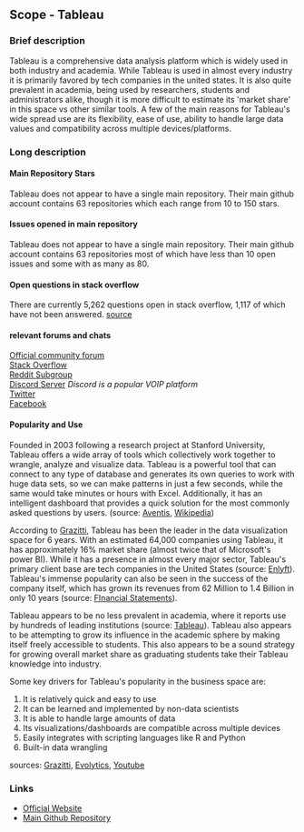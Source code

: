 
## Scope - Tableau
### Brief description

Tableau is a comprehensive data analysis platform which is widely used in both industry and academia. While Tableau is used in almost every industry it is primarily favored by tech companies in the united states. It is also quite prevalent in academia, being used by researchers, students and administrators alike, though it is more difficult to estimate its 'market share' in this space vs other similar tools. A few of the main reasons for Tableau's wide spread use are its flexibility, ease of use, ability to handle large data values and compatibility across multiple devices/platforms.

### Long description

#### **Main Repository Stars**

Tableau does not appear to have a single main repository. Their main github account contains 63 repositories which each range from 10 to 150 stars.

#### **Issues opened in main repository** 

Tableau does not appear to have a single main repository. Their main github account contains 63 repositories most of which have less than 10 open issues and some with as many as 80.

#### **Open questions in stack overflow**

There are currently 5,262 questions open in stack overflow, 1,117 of which have not been answered. [source](https://stackoverflow.com/questions/tagged/tableau-api?sort=Newest&edited=true)

#### **relevant forums and chats**

[Official community forum](https://community.tableau.com/s/explore-forums?_ga=2.73428306.1161917213.1647040696-953200559.1647040696)  
[Stack Overflow](https://stackoverflow.com/questions/tagged/tableau-api?tab=Newest)  
[Reddit Subgroup](https://www.reddit.com/r/tableau/)  
[Discord Server](https://discord.gg/aQg4e7Z) *Discord is a popular VOIP platform*  
[Twitter](https://twitter.com/tableaupublic?lang=en)  
[Facebook](https://www.facebook.com/Tableau/)  

#### **Popularity and Use**

Founded in 2003 following a research project at Stanford University, Tableau offers a wide array of tools which collectively work together to wrangle, analyze and visualize data. Tableau is a powerful tool that can connect to any type of database and generates its own queries to work with huge data sets, so we can make patterns in just a few seconds, while the same would take minutes or hours with Excel. Additionally, it has an intelligent dashboard that provides a quick solution for the most commonly asked questions by users. (source: [Aventis](https://aventislearning.com/what-is-tableau/), [Wikipedia](https://en.wikipedia.org/wiki/Tableau_Software))

According to [Grazitti](https://www.grazitti.com/blog/top-5-reasons-why-tableau-is-leading-the-business-intelligence-industry/), Tableau has been the leader in the data visualization space for 6 years. With an estimated 64,000 companies using Tableau, it has approximately 16% market share (almost twice that of Microsoft's power BI). While it has a presence in almost every major sector, Tableau's primary client base are tech companies in the United States (source: [Enlyft](https://enlyft.com/tech/products/tableau)). Tableau's immense popularity can also be seen in the success of the company itself, which has grown its revenues from 62 Million to 1.4 Billion in only 10 years (source: [FInancial Statements](https://www.macroaxis.com/financial-statements/DATA)).

Tableau appears to be no less prevalent in academia, where it reports use by hundreds of leading institutions (source: [Tableau](https://www.tableau.com/solutions/education-higher-ed-analytics#:~:text=In%20higher%20education%2C%20Tableau%20is,enrollment%2C%20achievement%2C%20and%20demographics.)). Tableau also appears to be attempting to grow its influence in the academic sphere by making itself freely accessible to students. This also appears to be a sound strategy for growing overall market share as graduating students take their Tableau knowledge into industry.

Some key drivers for Tableau's popularity in the business space are:

1. It is relatively quick and easy to use
2. It can be learned and implemented by non-data scientists
3. It is able to handle large amounts of data
4. Its visualizations/dashboards are compatible across multiple devices
5. Easily integrates with scripting languages like R and Python
6. Built-in data wrangling

sources: [Grazitti](https://www.grazitti.com/blog/top-5-reasons-why-tableau-is-leading-the-business-intelligence-industry/), [Evolytics](https://evolytics.com/blog/5-reasons-your-company-needs-tableau/), [Youtube](https://www.youtube.com/watch?v=7Jl-RwkzqQ4)


### Links
* [Official Website](https://www.tableau.com/)
* [Main Github Repository](https://github.com/tableau)
